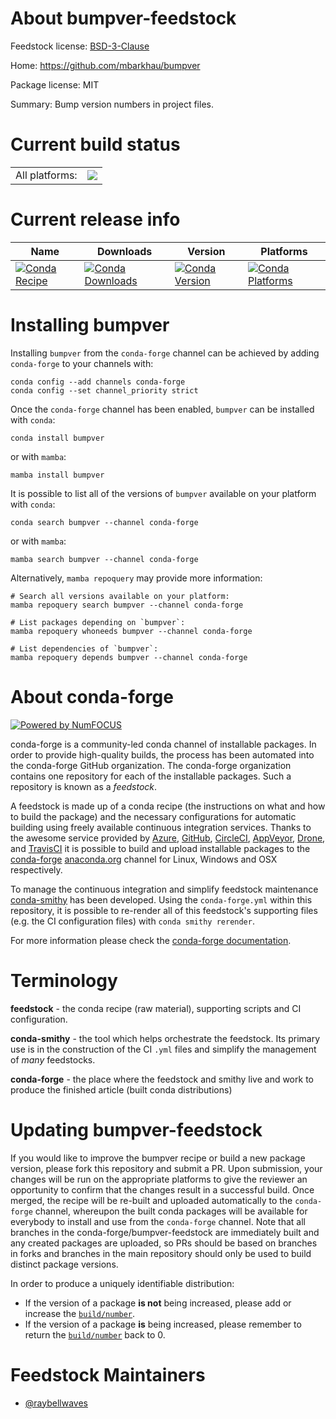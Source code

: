 About bumpver-feedstock
=======================

Feedstock license: [BSD-3-Clause](https://github.com/conda-forge/bumpver-feedstock/blob/main/LICENSE.txt)

Home: https://github.com/mbarkhau/bumpver

Package license: MIT

Summary: Bump version numbers in project files.

Current build status
====================


<table><tr><td>All platforms:</td>
    <td>
      <a href="https://dev.azure.com/conda-forge/feedstock-builds/_build/latest?definitionId=12377&branchName=main">
        <img src="https://dev.azure.com/conda-forge/feedstock-builds/_apis/build/status/bumpver-feedstock?branchName=main">
      </a>
    </td>
  </tr>
</table>

Current release info
====================

| Name | Downloads | Version | Platforms |
| --- | --- | --- | --- |
| [![Conda Recipe](https://img.shields.io/badge/recipe-bumpver-green.svg)](https://anaconda.org/conda-forge/bumpver) | [![Conda Downloads](https://img.shields.io/conda/dn/conda-forge/bumpver.svg)](https://anaconda.org/conda-forge/bumpver) | [![Conda Version](https://img.shields.io/conda/vn/conda-forge/bumpver.svg)](https://anaconda.org/conda-forge/bumpver) | [![Conda Platforms](https://img.shields.io/conda/pn/conda-forge/bumpver.svg)](https://anaconda.org/conda-forge/bumpver) |

Installing bumpver
==================

Installing `bumpver` from the `conda-forge` channel can be achieved by adding `conda-forge` to your channels with:

```
conda config --add channels conda-forge
conda config --set channel_priority strict
```

Once the `conda-forge` channel has been enabled, `bumpver` can be installed with `conda`:

```
conda install bumpver
```

or with `mamba`:

```
mamba install bumpver
```

It is possible to list all of the versions of `bumpver` available on your platform with `conda`:

```
conda search bumpver --channel conda-forge
```

or with `mamba`:

```
mamba search bumpver --channel conda-forge
```

Alternatively, `mamba repoquery` may provide more information:

```
# Search all versions available on your platform:
mamba repoquery search bumpver --channel conda-forge

# List packages depending on `bumpver`:
mamba repoquery whoneeds bumpver --channel conda-forge

# List dependencies of `bumpver`:
mamba repoquery depends bumpver --channel conda-forge
```


About conda-forge
=================

[![Powered by
NumFOCUS](https://img.shields.io/badge/powered%20by-NumFOCUS-orange.svg?style=flat&colorA=E1523D&colorB=007D8A)](https://numfocus.org)

conda-forge is a community-led conda channel of installable packages.
In order to provide high-quality builds, the process has been automated into the
conda-forge GitHub organization. The conda-forge organization contains one repository
for each of the installable packages. Such a repository is known as a *feedstock*.

A feedstock is made up of a conda recipe (the instructions on what and how to build
the package) and the necessary configurations for automatic building using freely
available continuous integration services. Thanks to the awesome service provided by
[Azure](https://azure.microsoft.com/en-us/services/devops/), [GitHub](https://github.com/),
[CircleCI](https://circleci.com/), [AppVeyor](https://www.appveyor.com/),
[Drone](https://cloud.drone.io/welcome), and [TravisCI](https://travis-ci.com/)
it is possible to build and upload installable packages to the
[conda-forge](https://anaconda.org/conda-forge) [anaconda.org](https://anaconda.org/)
channel for Linux, Windows and OSX respectively.

To manage the continuous integration and simplify feedstock maintenance
[conda-smithy](https://github.com/conda-forge/conda-smithy) has been developed.
Using the ``conda-forge.yml`` within this repository, it is possible to re-render all of
this feedstock's supporting files (e.g. the CI configuration files) with ``conda smithy rerender``.

For more information please check the [conda-forge documentation](https://conda-forge.org/docs/).

Terminology
===========

**feedstock** - the conda recipe (raw material), supporting scripts and CI configuration.

**conda-smithy** - the tool which helps orchestrate the feedstock.
                   Its primary use is in the construction of the CI ``.yml`` files
                   and simplify the management of *many* feedstocks.

**conda-forge** - the place where the feedstock and smithy live and work to
                  produce the finished article (built conda distributions)


Updating bumpver-feedstock
==========================

If you would like to improve the bumpver recipe or build a new
package version, please fork this repository and submit a PR. Upon submission,
your changes will be run on the appropriate platforms to give the reviewer an
opportunity to confirm that the changes result in a successful build. Once
merged, the recipe will be re-built and uploaded automatically to the
`conda-forge` channel, whereupon the built conda packages will be available for
everybody to install and use from the `conda-forge` channel.
Note that all branches in the conda-forge/bumpver-feedstock are
immediately built and any created packages are uploaded, so PRs should be based
on branches in forks and branches in the main repository should only be used to
build distinct package versions.

In order to produce a uniquely identifiable distribution:
 * If the version of a package **is not** being increased, please add or increase
   the [``build/number``](https://docs.conda.io/projects/conda-build/en/latest/resources/define-metadata.html#build-number-and-string).
 * If the version of a package **is** being increased, please remember to return
   the [``build/number``](https://docs.conda.io/projects/conda-build/en/latest/resources/define-metadata.html#build-number-and-string)
   back to 0.

Feedstock Maintainers
=====================

* [@raybellwaves](https://github.com/raybellwaves/)

